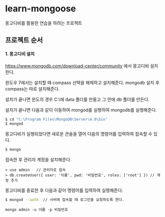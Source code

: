 # learn-mongoose

 몽고디비를 활용한 연습을 하려는 프로젝트

## 프로젝트 순서

#### 1. 몽고디비 설치

https://www.mongodb.com/download-center/community 에서 몽고디비 설치한다. 

윈도우 7에서는 설치할 때 compass 선택을 해제하고 설치해준다. mongodb 설치 후 compass는 따로 설치해준다.

설치가 끝나면 윈도의 경우 C:\에 data 폴더를 만들고 그 안에 db 폴더를 만든다.

설치가 끝나면 다음과 같이 이동하여 mongod를 실행하여 mongodb를 실행해준다.

~~~~bash
$ cd "C:\Program Files\MongoDB\Server\4.0\bin"
$ mongod
~~~~

몽고디비가 실행되었다면 새로운 콘솔을 열어 다음의 명령어를 입력하여 접속할 수 있다. 

~~~~bash
$ mongo
~~~~

접속한 후 관리자 계정을 설치해준다.

~~~~
> use admin   // 관리자로 접속
> db.createUser({ user: '이름', pwd: '비밀번호', roles: ['root'] }) // 계정 추가
~~~~

몽고디비를 종료한 후 다음과 같이 명령어를 입력하여 실행해준다.

~~~bash
$ mongod --auth  // 서버에 접속할 때 로그인을 요청하도록 한다.
~~~

~~~
mongo admin -u 이름 -p 비밀번호
~~~

 

